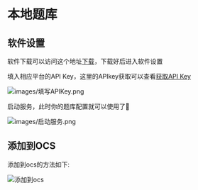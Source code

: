 # 本地题库


## 软件设置
软件下载可以访问这个地址[下载](/docs/download.md)，下载好后进入软件设置

填入相应平台的API Key，这里的APIkey获取可以查看[获取API Key](./Get-APIKey.md)

<div class="pic">

<img src="/images/填写APIKey.png" alt="images/填写APIKey.png" />

</div>

启动服务，此时你的题库配置就可以使用了🎉

<div class="pic">

<img src="/images/启动服务.png" alt="images/启动服务.png" />

</div>




## 添加到OCS
添加到ocs的方法如下:
<div class="pic">
  <img src="/images/添加配置.gif" alt="添加到ocs" />
</div>
